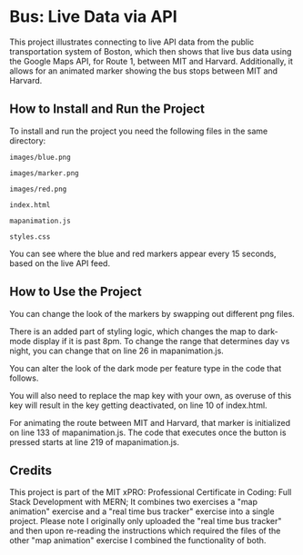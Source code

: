 
# Bus: Live Data via API

This project illustrates connecting to live API data from the public transportation system of Boston, which then shows that live bus data using the Google Maps API, for Route 1, between MIT and Harvard. Additionally, it allows for an animated marker showing the bus stops between MIT and Harvard.

## How to Install and Run the Project
To install and run the project you need the following files in the same directory:

    images/blue.png
    
    images/marker.png
    
    images/red.png
    
    index.html
    
    mapanimation.js
    
    styles.css

You can see where the blue and red markers appear every 15 seconds, based on the live API feed.

## How to Use the Project
You can change the look of the markers by swapping out different png files.

There is an added part of styling logic, which changes the map to dark-mode display if it is past 8pm. To change the range that determines day vs night, you can change that on line 26 in mapanimation.js. 

You can alter the look of the dark mode per feature type in the code that follows.

You will also need to replace the map key with your own, as overuse of this key will result in the key getting deactivated, on line 10 of index.html.

For animating the route between MIT and Harvard, that marker is initialized on line 133 of mapanimation.js.
The code that executes once the button is pressed starts at line 219 of mapanimation.js.

## Credits
This project is part of the MIT xPRO: Professional Certificate in Coding: Full Stack Development with MERN; It combines two exercises a "map animation" exercise and a "real time bus tracker" exercise into a single project.
Please note I originally only uploaded the "real time bus tracker" and then upon re-reading the instructions which required the files of the other "map animation" exercise I combined the functionality of both. 
